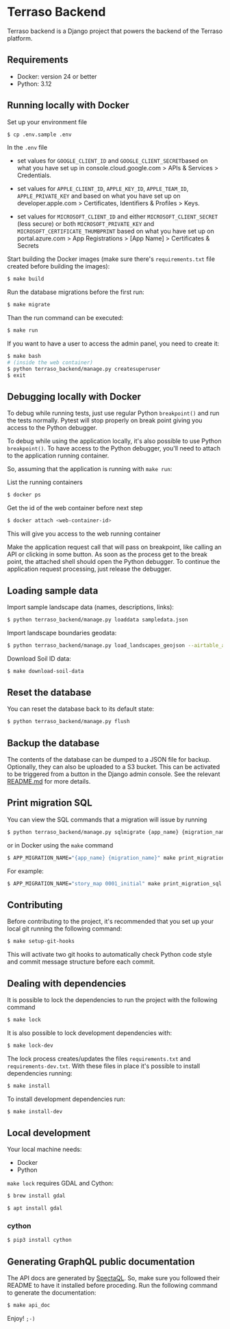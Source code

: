 # Terraso Backend

Terraso backend is a Django project that powers the backend of the Terraso
platform.

## Requirements

- Docker: version 24 or better
- Python: 3.12

## Running locally with Docker

Set up your environment file

```sh
$ cp .env.sample .env
```

In the `.env` file

-   set values for `GOOGLE_CLIENT_ID` and `GOOGLE_CLIENT_SECRET`based on what you have set up in console.cloud.google.com > APIs & Services > Credentials.

-   set values for `APPLE_CLIENT_ID`, `APPLE_KEY_ID`, `APPLE_TEAM_ID`, `APPLE_PRIVATE_KEY` and based on what you have set up on developer.apple.com > Certificates, Identifiers & Profiles > Keys.

-   set values for `MICROSOFT_CLIENT_ID` and either `MICROSOFT_CLIENT_SECRET` (less secure) or both `MICROSOFT_PRIVATE_KEY` and `MICROSOFT_CERTIFICATE_THUMBPRINT` based on what you have set up on portal.azure.com > App Registrations > [App Name] > Certificates & Secrets

Start building the Docker images (make sure there's `requirements.txt`
file created before building the images):

```sh
$ make build
```

Run the database migrations before the first run:

```sh
$ make migrate
```

Than the run command can be executed:

```sh
$ make run
```

If you want to have a user to access the admin panel, you need to create
it:

```sh
$ make bash
# (inside the web container)
$ python terraso_backend/manage.py createsuperuser
$ exit
```

## Debugging locally with Docker

To debug while running tests, just use regular Python `breakpoint()` and
run the tests normally. Pytest will stop properly on break point giving
you access to the Python debugger.

To debug while using the application locally, it's also possible to use
Python `breakpoint()`. To have access to the Python debugger, you'll
need to attach to the application running container.

So, assuming that the application is running with `make run`:

List the running containers

```sh
$ docker ps
```

Get the id of the web container before next step

```sh
$ docker attach <web-container-id>
```

This will give you access to the web running container

Make the application request call that will pass on breakpoint, like
calling an API or clicking in some button. As soon as the process get to
the break point, the attached shell should open the Python debugger. To
continue the application request processing, just release the debugger.

## Loading sample data

Import sample landscape data (names, descriptions, links):

```sh
$ python terraso_backend/manage.py loaddata sampledata.json
```

Import landscape boundaries geodata:

```sh
$ python terraso_backend/manage.py load_landscapes_geojson --airtable_api_key xxxxx
```

Download Soil ID data:

```sh
$ make download-soil-data
```

## Reset the database

You can reset the database back to its default state:

```sh
$ python terraso_backend/manage.py flush
```

## Backup the database

The contents of the database can be dumped to a JSON file for backup. Optionally, they can also be uploaded to a S3 bucket. This can be activated to be triggered from a button in the Django admin console. See the relevant [README.md](terraso_backend/apps/core/management/README.md) for more details.

## Print migration SQL

You can view the SQL commands that a migration will issue by running

```sh
$ python terraso_backend/manage.py sqlmigrate {app_name} {migration_name}
```

or in Docker using the `make` command

```sh
$ APP_MIGRATION_NAME="{app_name} {migration_name}" make print_migration_sql
```

For example:

```sh
$ APP_MIGRATION_NAME="story_map 0001_initial" make print_migration_sql
```

## Contributing

Before contributing to the project, it's recommended that you set up
your local git running the following command:

```sh
$ make setup-git-hooks
```

This will activate two git hooks to automatically check Python code
style and commit message structure before each commit.

## Dealing with dependencies

It is possible to lock the dependencies to run the project with the
following command

```sh
$ make lock
```

It is also possible to lock development dependencies with:

```sh
$ make lock-dev
```

The lock process creates/updates the files `requirements.txt` and
`requirements-dev.txt`. With these files in place it's possible to
install dependencies running:

```sh
$ make install
```

To install development dependencies run:

```sh
$ make install-dev
```

## Local development

Your local machine needs:

* Docker
* Python

`make lock` requires GDAL and Cython:

```sh
$ brew install gdal
```

```sh
$ apt install gdal
```

### cython

```sh
$ pip3 install cython
```


## Generating GraphQL public documentation

The API docs are generated by
[SpectaQL](https://github.com/anvilco/spectaql). So, make sure you
followed their README to have it installed before proceding. Run the
following command to generate the documentation:

```sh
$ make api_doc
```

Enjoy! `;-)`
